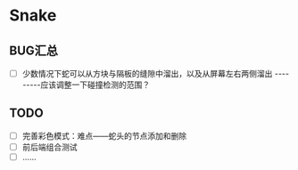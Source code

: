 ﻿# Snake

## BUG汇总

- [ ] 少数情况下蛇可以从方块与隔板的缝隙中溜出，以及从屏幕左右两侧溜出
---------应该调整一下碰撞检测的范围？

## TODO

- [ ] 完善彩色模式：难点——蛇头的节点添加和删除
- [ ] 前后端组合测试
- [ ] ......
